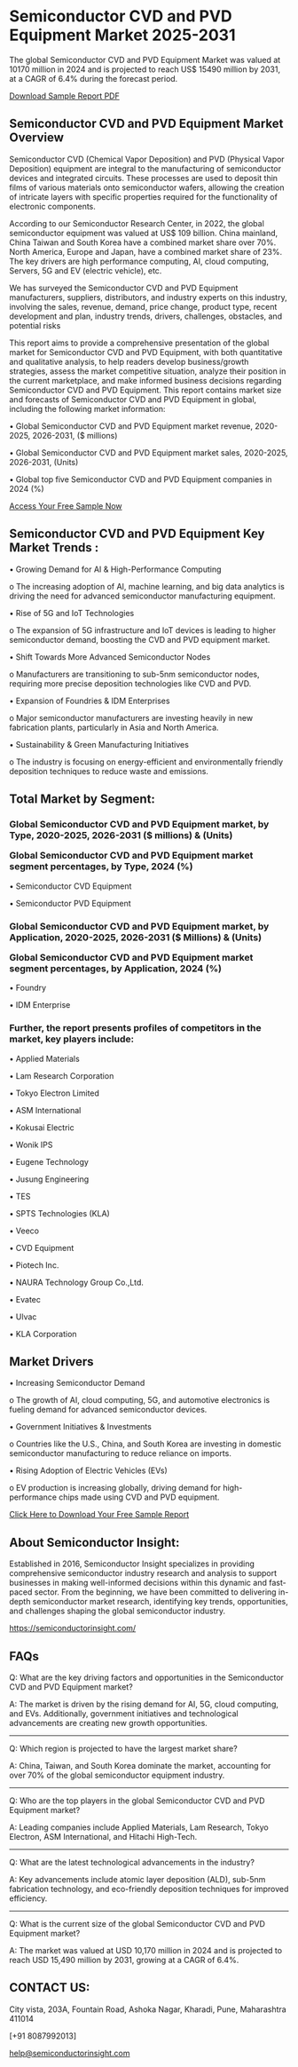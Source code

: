<h1>Semiconductor CVD and PVD Equipment Market 2025-2031</h1>

The global Semiconductor CVD and PVD Equipment Market was valued at 10170 million in 2024 and is projected to reach US$ 15490 million by 2031, at a CAGR of 6.4% during the forecast period.

[Download Sample Report PDF
](https://semiconductorinsight.com/download-sample-report/?product_id=88257)

<h2>Semiconductor CVD and PVD Equipment Market Overview</h2>



Semiconductor CVD (Chemical Vapor Deposition) and PVD (Physical Vapor Deposition) equipment are integral to the manufacturing of semiconductor devices and integrated circuits. These processes are used to deposit thin films of various materials onto semiconductor wafers, allowing the creation of intricate layers with specific properties required for the functionality of electronic components.

According to our Semiconductor Research Center, in 2022, the global semiconductor equipment was valued at US$ 109 billion. China mainland, China Taiwan and South Korea have a combined market share over 70%. North America, Europe and Japan, have a combined market share of 23%. The key drivers are high performance computing, AI, cloud computing, Servers, 5G and EV (electric vehicle), etc.

We has surveyed the Semiconductor CVD and PVD Equipment manufacturers, suppliers, distributors, and industry experts on this industry, involving the sales, revenue, demand, price change, product type, recent development and plan, industry trends, drivers, challenges, obstacles, and potential risks

This report aims to provide a comprehensive presentation of the global market for Semiconductor CVD and PVD Equipment, with both quantitative and qualitative analysis, to help readers develop business/growth strategies, assess the market competitive situation, analyze their position in the current marketplace, and make informed business decisions regarding Semiconductor CVD and PVD Equipment. This report contains market size and forecasts of Semiconductor CVD and PVD Equipment in global, including the following market information:

•	Global Semiconductor CVD and PVD Equipment market revenue, 2020-2025, 2026-2031, ($ millions)

•	Global Semiconductor CVD and PVD Equipment market sales, 2020-2025, 2026-2031, (Units)

•	Global top five Semiconductor CVD and PVD Equipment companies in 2024 (%)





[Access Your Free Sample Now
](https://semiconductorinsight.com/download-sample-report/?product_id=88257)


<h2>Semiconductor CVD and PVD Equipment Key Market Trends  :</h2>

•	Growing Demand for AI & High-Performance Computing

o	The increasing adoption of AI, machine learning, and big data analytics is driving the need for advanced semiconductor manufacturing equipment.

•	Rise of 5G and IoT Technologies

o	The expansion of 5G infrastructure and IoT devices is leading to higher semiconductor demand, boosting the CVD and PVD equipment market.

•	Shift Towards More Advanced Semiconductor Nodes

o	Manufacturers are transitioning to sub-5nm semiconductor nodes, requiring more precise deposition technologies like CVD and PVD.

•	Expansion of Foundries & IDM Enterprises

o	Major semiconductor manufacturers are investing heavily in new fabrication plants, particularly in Asia and North America.

•	Sustainability & Green Manufacturing Initiatives

o	The industry is focusing on energy-efficient and environmentally friendly deposition techniques to reduce waste and emissions.



<h2>Total Market by Segment:</h2>

<h3>Global Semiconductor CVD and PVD Equipment market, by Type, 2020-2025, 2026-2031 ($ millions) & (Units)

Global Semiconductor CVD and PVD Equipment market segment percentages, by Type, 2024 (%)</h3>

•	Semiconductor CVD Equipment

•	Semiconductor PVD Equipment

<h3>Global Semiconductor CVD and PVD Equipment market, by Application, 2020-2025, 2026-2031 ($ Millions) & (Units)

Global Semiconductor CVD and PVD Equipment market segment percentages, by Application, 2024 (%)</h3>

•	Foundry

•	IDM Enterprise



<h3>Further, the report presents profiles of competitors in the market, key players include:</h3>

•	Applied Materials

•	Lam Research Corporation

•	Tokyo Electron Limited

•	ASM International

•	Kokusai Electric

•	Wonik IPS

•	Eugene Technology

•	Jusung Engineering

•	TES

•	SPTS Technologies (KLA)

•	Veeco

•	CVD Equipment

•	Piotech Inc.

•	NAURA Technology Group Co.,Ltd.

•	Evatec

•	Ulvac

•	KLA Corporation


<h2>Market Drivers</h2>

•	Increasing Semiconductor Demand

o	The growth of AI, cloud computing, 5G, and automotive electronics is fueling demand for advanced semiconductor devices.

•	Government Initiatives & Investments

o	Countries like the U.S., China, and South Korea are investing in domestic semiconductor manufacturing to reduce reliance on imports.

•	Rising Adoption of Electric Vehicles (EVs)

o	EV production is increasing globally, driving demand for high-performance chips made using CVD and PVD equipment.




[Click Here to Download Your Free Sample Report 
](https://semiconductorinsight.com/download-sample-report/?product_id=88257)


<h2>About Semiconductor Insight:</h2>



Established in 2016, Semiconductor Insight specializes in providing comprehensive semiconductor industry research and analysis to support businesses in making well-informed decisions within this dynamic and fast-paced sector. From the beginning, we have been committed to delivering in-depth semiconductor market research, identifying key trends, opportunities, and challenges shaping the global semiconductor industry.



https://semiconductorinsight.com/




<h2>FAQs</h2>

Q: What are the key driving factors and opportunities in the Semiconductor CVD and PVD Equipment market?


A: The market is driven by the rising demand for AI, 5G, cloud computing, and EVs. Additionally, government initiatives and technological advancements are creating new growth opportunities.

________________________________________


Q: Which region is projected to have the largest market share?

A: China, Taiwan, and South Korea dominate the market, accounting for over 70% of the global semiconductor equipment industry.


________________________________________


Q: Who are the top players in the global Semiconductor CVD and PVD Equipment market?

A: Leading companies include Applied Materials, Lam Research, Tokyo Electron, ASM International, and Hitachi High-Tech.

________________________________________


Q: What are the latest technological advancements in the industry?


A: Key advancements include atomic layer deposition (ALD), sub-5nm fabrication technology, and eco-friendly deposition techniques for improved efficiency.


________________________________________


Q: What is the current size of the global Semiconductor CVD and PVD Equipment market?


A: The market was valued at USD 10,170 million in 2024 and is projected to reach USD 15,490 million by 2031, growing at a CAGR of 6.4%.







<h2>CONTACT US:</h2>

City vista, 203A, Fountain Road, Ashoka Nagar, Kharadi, Pune, Maharashtra 411014

[+91 8087992013]

help@semiconductorinsight.com

